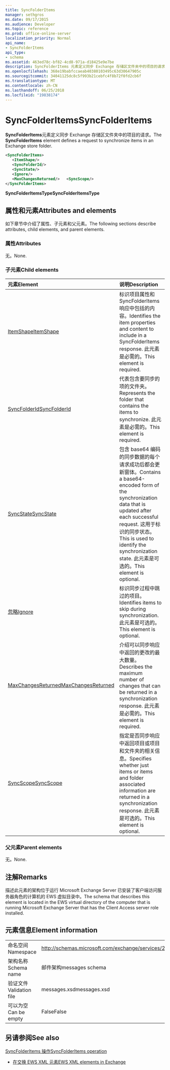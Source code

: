 ```yaml
---
title: SyncFolderItems
manager: sethgros
ms.date: 09/17/2015
ms.audience: Developer
ms.topic: reference
ms.prod: office-online-server
localization_priority: Normal
api_name:
- SyncFolderItems
api_type:
- schema
ms.assetid: 463ed78c-bf82-4cd8-971a-d18425e9e7be
description: SyncFolderItems 元素定义同步 Exchange 存储区文件夹中的项目的请求。
ms.openlocfilehash: 368e19babfccaeab40380103495c63d30647905c
ms.sourcegitcommit: 34041125dc8c5f993b21cebfc4f8b72f0fd2cb6f
ms.translationtype: MT
ms.contentlocale: zh-CN
ms.lasthandoff: 06/25/2018
ms.locfileid: "19838174"
---
```

# <a name="syncfolderitems"></a><span data-ttu-id="2be34-103">SyncFolderItems</span><span class="sxs-lookup"><span data-stu-id="2be34-103">SyncFolderItems</span></span>

<span data-ttu-id="2be34-104">**SyncFolderItems**元素定义同步 Exchange 存储区文件夹中的项目的请求。</span><span class="sxs-lookup"><span data-stu-id="2be34-104">The **SyncFolderItems** element defines a request to synchronize items in an Exchange store folder.</span></span> 
  
```xml
<SyncFolderItems>
   <ItemShape/>
   <SyncFolderId/>
   <SyncState/>
   <Ignore/>
   <MaxChangesReturned/>   <SyncScope/>
</SyncFolderItems>
```

 <span data-ttu-id="2be34-105">**SyncFolderItemsType**</span><span class="sxs-lookup"><span data-stu-id="2be34-105">**SyncFolderItemsType**</span></span>
## <a name="attributes-and-elements"></a><span data-ttu-id="2be34-106">属性和元素</span><span class="sxs-lookup"><span data-stu-id="2be34-106">Attributes and elements</span></span>

<span data-ttu-id="2be34-107">如下章节中介绍了属性、子元素和父元素。</span><span class="sxs-lookup"><span data-stu-id="2be34-107">The following sections describe attributes, child elements, and parent elements.</span></span>
  
### <a name="attributes"></a><span data-ttu-id="2be34-108">属性</span><span class="sxs-lookup"><span data-stu-id="2be34-108">Attributes</span></span>

<span data-ttu-id="2be34-109">无。</span><span class="sxs-lookup"><span data-stu-id="2be34-109">None.</span></span>
  
### <a name="child-elements"></a><span data-ttu-id="2be34-110">子元素</span><span class="sxs-lookup"><span data-stu-id="2be34-110">Child elements</span></span>

|<span data-ttu-id="2be34-111">**元素**</span><span class="sxs-lookup"><span data-stu-id="2be34-111">**Element**</span></span>|<span data-ttu-id="2be34-112">**说明**</span><span class="sxs-lookup"><span data-stu-id="2be34-112">**Description**</span></span>|
|:-----|:-----|
|[<span data-ttu-id="2be34-113">ItemShape</span><span class="sxs-lookup"><span data-stu-id="2be34-113">ItemShape</span></span>](itemshape.md) <br/> |<span data-ttu-id="2be34-114">标识项目属性和 SyncFolderItems 响应中包括的内容。</span><span class="sxs-lookup"><span data-stu-id="2be34-114">Identifies the item properties and content to include in a SyncFolderItems response.</span></span> <span data-ttu-id="2be34-115">此元素是必需的。</span><span class="sxs-lookup"><span data-stu-id="2be34-115">This element is required.</span></span>  <br/> |
|[<span data-ttu-id="2be34-116">SyncFolderId</span><span class="sxs-lookup"><span data-stu-id="2be34-116">SyncFolderId</span></span>](syncfolderid.md) <br/> |<span data-ttu-id="2be34-117">代表包含要同步的项的文件夹。</span><span class="sxs-lookup"><span data-stu-id="2be34-117">Represents the folder that contains the items to synchronize.</span></span> <span data-ttu-id="2be34-118">此元素是必需的。</span><span class="sxs-lookup"><span data-stu-id="2be34-118">This element is required.</span></span>  <br/> |
|[<span data-ttu-id="2be34-119">SyncState</span><span class="sxs-lookup"><span data-stu-id="2be34-119">SyncState</span></span>](syncstate-ex15websvcsotherref.md) <br/> |<span data-ttu-id="2be34-120">包含 base64 编码的同步数据的每个请求成功后都会更新窗体。</span><span class="sxs-lookup"><span data-stu-id="2be34-120">Contains a base64-encoded form of the synchronization data that is updated after each successful request.</span></span> <span data-ttu-id="2be34-121">这用于标识的同步状态。</span><span class="sxs-lookup"><span data-stu-id="2be34-121">This is used to identify the synchronization state.</span></span> <span data-ttu-id="2be34-122">此元素是可选的。</span><span class="sxs-lookup"><span data-stu-id="2be34-122">This element is optional.</span></span>  <br/> |
|[<span data-ttu-id="2be34-123">忽略</span><span class="sxs-lookup"><span data-stu-id="2be34-123">Ignore</span></span>](ignore.md) <br/> |<span data-ttu-id="2be34-124">标识同步过程中跳过的项目。</span><span class="sxs-lookup"><span data-stu-id="2be34-124">Identifies items to skip during synchronization.</span></span> <span data-ttu-id="2be34-125">此元素是可选的。</span><span class="sxs-lookup"><span data-stu-id="2be34-125">This element is optional.</span></span>  <br/> |
|[<span data-ttu-id="2be34-126">MaxChangesReturned</span><span class="sxs-lookup"><span data-stu-id="2be34-126">MaxChangesReturned</span></span>](maxchangesreturned.md) <br/> |<span data-ttu-id="2be34-127">介绍可以同步响应中返回的更改的最大数量。</span><span class="sxs-lookup"><span data-stu-id="2be34-127">Describes the maximum number of changes that can be returned in a synchronization response.</span></span> <span data-ttu-id="2be34-128">此元素是必需的。</span><span class="sxs-lookup"><span data-stu-id="2be34-128">This element is required.</span></span>  <br/> |
|[<span data-ttu-id="2be34-129">SyncScope</span><span class="sxs-lookup"><span data-stu-id="2be34-129">SyncScope</span></span>](syncscope.md) <br/> |<span data-ttu-id="2be34-130">指定是否同步响应中返回项目或项目和文件夹的相关信息。</span><span class="sxs-lookup"><span data-stu-id="2be34-130">Specifies whether just items or items and folder associated information are returned in a synchronization response.</span></span> <span data-ttu-id="2be34-131">此元素是可选的。</span><span class="sxs-lookup"><span data-stu-id="2be34-131">This element is optional.</span></span>  <br/> |
   
### <a name="parent-elements"></a><span data-ttu-id="2be34-132">父元素</span><span class="sxs-lookup"><span data-stu-id="2be34-132">Parent elements</span></span>

<span data-ttu-id="2be34-133">无。</span><span class="sxs-lookup"><span data-stu-id="2be34-133">None.</span></span>
  
## <a name="remarks"></a><span data-ttu-id="2be34-134">注解</span><span class="sxs-lookup"><span data-stu-id="2be34-134">Remarks</span></span>

<span data-ttu-id="2be34-135">描述此元素的架构位于运行 Microsoft Exchange Server 已安装了客户端访问服务器角色的计算机的 EWS 虚拟目录中。</span><span class="sxs-lookup"><span data-stu-id="2be34-135">The schema that describes this element is located in the EWS virtual directory of the computer that is running Microsoft Exchange Server that has the Client Access server role installed.</span></span>
  
## <a name="element-information"></a><span data-ttu-id="2be34-136">元素信息</span><span class="sxs-lookup"><span data-stu-id="2be34-136">Element information</span></span>

|||
|:-----|:-----|
|<span data-ttu-id="2be34-137">命名空间</span><span class="sxs-lookup"><span data-stu-id="2be34-137">Namespace</span></span>  <br/> |http://schemas.microsoft.com/exchange/services/2006/messages  <br/> |
|<span data-ttu-id="2be34-138">架构名称</span><span class="sxs-lookup"><span data-stu-id="2be34-138">Schema name</span></span>  <br/> |<span data-ttu-id="2be34-139">邮件架构</span><span class="sxs-lookup"><span data-stu-id="2be34-139">messages schema</span></span>  <br/> |
|<span data-ttu-id="2be34-140">验证文件</span><span class="sxs-lookup"><span data-stu-id="2be34-140">Validation file</span></span>  <br/> |<span data-ttu-id="2be34-141">messages.xsd</span><span class="sxs-lookup"><span data-stu-id="2be34-141">messages.xsd</span></span>  <br/> |
|<span data-ttu-id="2be34-142">可以为空</span><span class="sxs-lookup"><span data-stu-id="2be34-142">Can be empty</span></span>  <br/> |<span data-ttu-id="2be34-143">False</span><span class="sxs-lookup"><span data-stu-id="2be34-143">False</span></span>  <br/> |
   
## <a name="see-also"></a><span data-ttu-id="2be34-144">另请参阅</span><span class="sxs-lookup"><span data-stu-id="2be34-144">See also</span></span>



[<span data-ttu-id="2be34-145">SyncFolderItems 操作</span><span class="sxs-lookup"><span data-stu-id="2be34-145">SyncFolderItems operation</span></span>](syncfolderitems-operation.md)


- [<span data-ttu-id="2be34-146">在交换 EWS XML 元素</span><span class="sxs-lookup"><span data-stu-id="2be34-146">EWS XML elements in Exchange</span></span>](ews-xml-elements-in-exchange.md)

